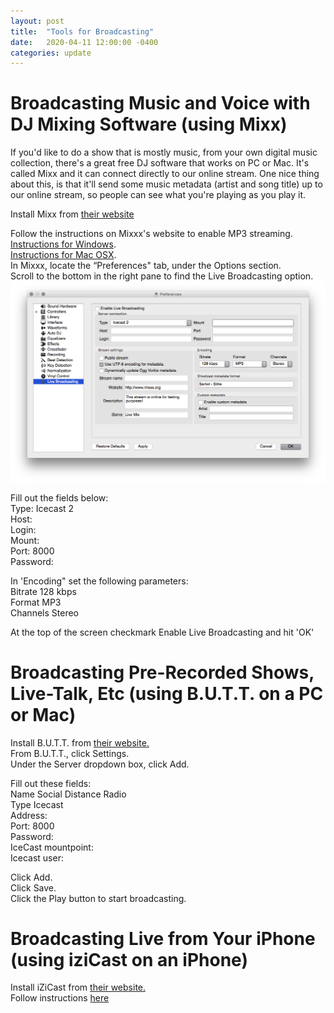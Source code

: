 ```yaml
---
layout: post
title:  "Tools for Broadcasting"
date:   2020-04-11 12:00:00 -0400
categories: update
---
```


# Broadcasting Music and Voice with DJ Mixing Software (using Mixx)  
If you'd like to do a show that is mostly music, from your own digital music collection, there's a great free DJ software that works on PC or Mac. It's called Mixx and it can connect directly to our online stream. One nice thing about this, is that it'll send some music metadata (artist and song title) up to our online stream, so people can see what you're playing as you play it.  
  
Install Mixx from [their website](http://www.mixxx.org/download/#stable)  
  
Follow the instructions on Mixxx's website to enable MP3 streaming.  
[Instructions for Windows](https://www.mixxx.org/wiki/doku.php/internet_broadcasting#windows).  
[Instructions for Mac OSX](https://www.mixxx.org/wiki/doku.php/internet_broadcasting#mac_osx).  
In Mixxx, locate the “Preferences" tab, under the Options section.  
Scroll to the bottom in the right pane to find the Live Broadcasting option.  
![mixx-preferences](_media/mixx-preferences.png)

Fill out the fields below:  
Type: Icecast 2  
Host:  
Login:  
Mount:  
Port: 8000  
Password:  
  
In 'Encoding" set the following parameters:  
Bitrate	128 kbps  
Format	MP3  
Channels	Stereo  
  
At the top of the screen checkmark Enable Live Broadcasting and hit 'OK'  
  
  
# Broadcasting Pre-Recorded Shows, Live-Talk, Etc (using B.U.T.T. on a PC or Mac)
  
Install B.U.T.T. from [their website.](https://danielnoethen.de/)  
From B.U.T.T., click Settings.  
Under the Server dropdown box, click Add.  
  
Fill out these fields:  
Name	Social Distance Radio  
Type	Icecast  
Address:  
Port:	8000  
Password:  
IceCast mountpoint:  
Icecast user:  
  
Click Add.   
Click Save.  
Click the Play button to start broadcasting.  
  
  
# Broadcasting Live from Your iPhone (using iziCast on an iPhone)  
  
Install iZiCast from [their website.](http://danielnoethen.de/iziCast/)  
Follow instructions [here](http://danielnoethen.de/iziCast/tutorials.html)  

